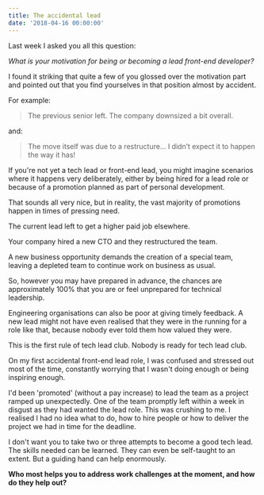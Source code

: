 ```yaml
---
title: The accidental lead
date: '2018-04-16 00:00:00'
---
```


Last week I asked you all this question:

_What is your motivation for being or becoming a lead front-end developer?_

I found it striking that quite a few of you glossed over the motivation part and pointed out that you find yourselves in that position almost by accident.

For example:

> The previous senior left. The company downsized a bit overall.

and:

> The move itself was due to a restructure... I didn’t expect it to happen the way it has!

If you're not yet a tech lead or front-end lead, you might imagine scenarios where it happens very deliberately, either by being hired for a lead role or because of a promotion planned as part of personal development.

That sounds all very nice, but in reality, the vast majority of promotions happen in times of pressing need.

The current lead left to get a higher paid job elsewhere.

Your company hired a new CTO and they restructured the team.

A new business opportunity demands the creation of a special team, leaving a depleted team to continue work on business as usual.

So, however you may have prepared in advance, the chances are approximately 100% that you are or feel unprepared for technical leadership.

Engineering organisations can also be poor at giving timely feedback. A new lead might not have even realised that they were in the running for a role like that, because nobody ever told them how valued they were.

This is the first rule of tech lead club. Nobody is ready for tech lead club.

On my first accidental front-end lead role, I was confused and stressed out most of the time, constantly worrying that I wasn't doing enough or being inspiring enough.

I'd been 'promoted' (without a pay increase) to lead the team as a project ramped up unexpectedly. One of the team promptly left within a week in disgust as they had wanted the lead role. This was crushing to me. I realised I had no idea what to do, how to hire people or how to deliver the project we had in time for the deadline.

I don't want you to take two or three attempts to become a good tech lead. The skills needed can be learned. They can even be self-taught to an extent. But a guiding hand can help enormously.

__Who most helps you to address work challenges at the moment, and how do they help out?__

